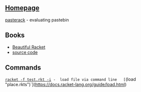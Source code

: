 

## [Homepage](https://racket-lang.org/)

[pasterack](http://pasterack.org/) - evaluating pastebin  

## Books
 - [Beautiful Racket](https://beautifulracket.com/)    
 - [source code](https://github.com/racket/realm)  

## Commands
[`racket -f test.rkt -i`](https://stackoverflow.com/questions/6380327/how-do-you-load-a-file-into-racket-via-command-line)` - 
load file via command line  
[`(load "place.rkts")`](https://docs.racket-lang.org/guide/load.html)  




     
